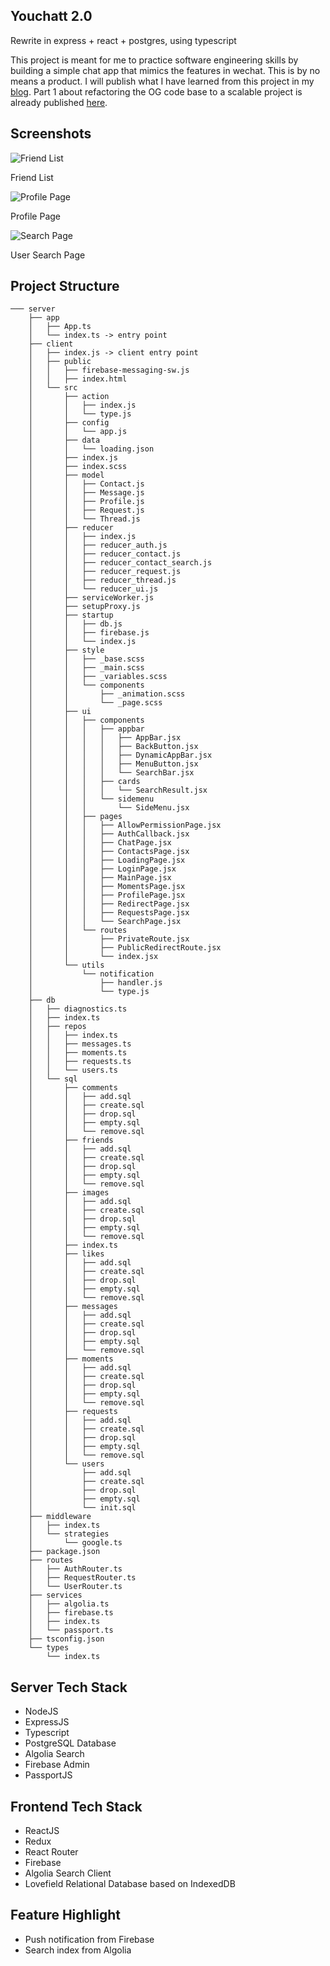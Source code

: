 ## Youchatt 2.0
Rewrite in express + react + postgres, using typescript

This project is meant for me to practice software engineering skills by building a simple chat app that mimics the features in wechat. This is by no means a product. I will publish what I have learned from this project in my [blog](https://nerocui.com). Part 1 about refactoring the OG code base to a scalable project is already published [here](https://nerocui.com/2019/08/25/how-i-refactored-my-expressjs-codea-chat-app/). 

## Screenshots

![Friend List](https://github.com/nerocui/screenshots/blob/master/Screen%20Shot%202019-09-03%20at%2010.29.32%20AM.png?raw=true)

Friend List

![Profile Page](https://github.com/nerocui/screenshots/blob/master/Screen%20Shot%202019-09-03%20at%2010.29.51%20AM.png?raw=true)

Profile Page

![Search Page](https://github.com/nerocui/screenshots/blob/master/Screen%20Shot%202019-09-03%20at%2010.30.40%20AM.png?raw=true)

User Search Page

## Project Structure
```
─── server
    ├── app
    │   ├── App.ts
    │   └── index.ts -> entry point
    ├── client
    │   ├── index.js -> client entry point
    │   ├── public
    │   │   ├── firebase-messaging-sw.js
    │   │   ├── index.html
    │   └── src
    │       ├── action
    │       │   ├── index.js
    │       │   └── type.js
    │       ├── config
    │       │   └── app.js
    │       ├── data
    │       │   └── loading.json
    │       ├── index.js
    │       ├── index.scss
    │       ├── model
    │       │   ├── Contact.js
    │       │   ├── Message.js
    │       │   ├── Profile.js
    │       │   ├── Request.js
    │       │   └── Thread.js
    │       ├── reducer
    │       │   ├── index.js
    │       │   ├── reducer_auth.js
    │       │   ├── reducer_contact.js
    │       │   ├── reducer_contact_search.js
    │       │   ├── reducer_request.js
    │       │   ├── reducer_thread.js
    │       │   └── reducer_ui.js
    │       ├── serviceWorker.js
    │       ├── setupProxy.js
    │       ├── startup
    │       │   ├── db.js
    │       │   ├── firebase.js
    │       │   └── index.js
    │       ├── style
    │       │   ├── _base.scss
    │       │   ├── _main.scss
    │       │   ├── _variables.scss
    │       │   └── components
    │       │       ├── _animation.scss
    │       │       └── _page.scss
    │       ├── ui
    │       │   ├── components
    │       │   │   ├── appbar
    │       │   │   │   ├── AppBar.jsx
    │       │   │   │   ├── BackButton.jsx
    │       │   │   │   ├── DynamicAppBar.jsx
    │       │   │   │   ├── MenuButton.jsx
    │       │   │   │   └── SearchBar.jsx
    │       │   │   ├── cards
    │       │   │   │   └── SearchResult.jsx
    │       │   │   └── sidemenu
    │       │   │       └── SideMenu.jsx
    │       │   ├── pages
    │       │   │   ├── AllowPermissionPage.jsx
    │       │   │   ├── AuthCallback.jsx
    │       │   │   ├── ChatPage.jsx
    │       │   │   ├── ContactsPage.jsx
    │       │   │   ├── LoadingPage.jsx
    │       │   │   ├── LoginPage.jsx
    │       │   │   ├── MainPage.jsx
    │       │   │   ├── MomentsPage.jsx
    │       │   │   ├── ProfilePage.jsx
    │       │   │   ├── RedirectPage.jsx
    │       │   │   ├── RequestsPage.jsx
    │       │   │   └── SearchPage.jsx
    │       │   └── routes
    │       │       ├── PrivateRoute.jsx
    │       │       ├── PublicRedirectRoute.jsx
    │       │       └── index.jsx
    │       └── utils
    │           └── notification
    │               ├── handler.js
    │               └── type.js
    ├── db
    │   ├── diagnostics.ts
    │   ├── index.ts
    │   ├── repos
    │   │   ├── index.ts
    │   │   ├── messages.ts
    │   │   ├── moments.ts
    │   │   ├── requests.ts
    │   │   └── users.ts
    │   └── sql
    │       ├── comments
    │       │   ├── add.sql
    │       │   ├── create.sql
    │       │   ├── drop.sql
    │       │   ├── empty.sql
    │       │   └── remove.sql
    │       ├── friends
    │       │   ├── add.sql
    │       │   ├── create.sql
    │       │   ├── drop.sql
    │       │   ├── empty.sql
    │       │   └── remove.sql
    │       ├── images
    │       │   ├── add.sql
    │       │   ├── create.sql
    │       │   ├── drop.sql
    │       │   ├── empty.sql
    │       │   └── remove.sql
    │       ├── index.ts
    │       ├── likes
    │       │   ├── add.sql
    │       │   ├── create.sql
    │       │   ├── drop.sql
    │       │   ├── empty.sql
    │       │   └── remove.sql
    │       ├── messages
    │       │   ├── add.sql
    │       │   ├── create.sql
    │       │   ├── drop.sql
    │       │   ├── empty.sql
    │       │   └── remove.sql
    │       ├── moments
    │       │   ├── add.sql
    │       │   ├── create.sql
    │       │   ├── drop.sql
    │       │   ├── empty.sql
    │       │   └── remove.sql
    │       ├── requests
    │       │   ├── add.sql
    │       │   ├── create.sql
    │       │   ├── drop.sql
    │       │   ├── empty.sql
    │       │   └── remove.sql
    │       └── users
    │           ├── add.sql
    │           ├── create.sql
    │           ├── drop.sql
    │           ├── empty.sql
    │           └── init.sql
    ├── middleware
    │   ├── index.ts
    │   └── strategies
    │       └── google.ts
    ├── package.json
    ├── routes
    │   ├── AuthRouter.ts
    │   ├── RequestRouter.ts
    │   └── UserRouter.ts
    ├── services
    │   ├── algolia.ts
    │   ├── firebase.ts
    │   ├── index.ts
    │   └── passport.ts
    ├── tsconfig.json
    └── types
        └── index.ts
```
## Server Tech Stack
- NodeJS
- ExpressJS
- Typescript
- PostgreSQL Database
- Algolia Search
- Firebase Admin
- PassportJS

## Frontend Tech Stack
- ReactJS
- Redux
- React Router
- Firebase
- Algolia Search Client
- Lovefield Relational Database based on IndexedDB

## Feature Highlight
- Push notification from Firebase
- Search index from Algolia
